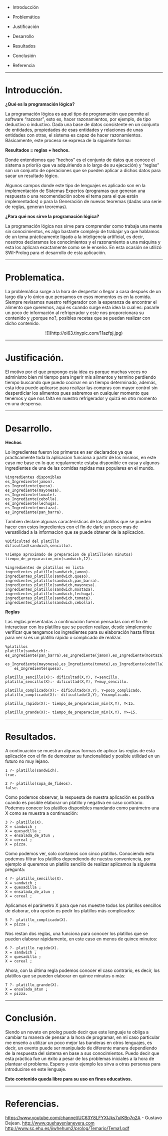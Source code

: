 

- Introducción

- Problemática

- Justificación

- Desarrollo

- Resultados

- Conclusión

- Referencia


----------

# Introducción. #

**¿Qué es la programación lógica?**

La programación lógica es aquel tipo de programación que permite al software “razonar”, esto es, hacer razonamientos, por ejemplo, de tipo deductivo o inductivo. Dada una base de datos consistente en un conjunto de entidades, propiedades de esas entidades y relaciones de unas entidades con otras, el sistema es capaz de hacer razonamientos. Básicamente, este proceso se expresa de la siguiente forma:


**Resultados = reglas + hechos.**

Donde entendemos que “hechos” es el conjunto de datos que conoce el sistema a priori(o que va adquiriendo a lo largo de su ejecución) y “reglas” son un conjunto de operaciones que se pueden aplicar a dichos datos para sacar un resultado lógico.

Algunos campos donde este tipo de lenguajes es aplicado son en la implementación de Sistemas Expertos (programas que generan una respuesta o una recomendación sobre el tema para el que están implementados) o para la Generación de nuevos teoremas (dadas una serie de reglas, generan teoremas).

**¿Para qué nos sirve la programación lógica?**

La programación lógica nos sirve para comprender como trabaja una mente sin conocimientos, es algo bastante complejo de trabajar ya que hablamos de un tema prácticamente ligado a la inteligencia artificial, es decir, nosotros declaramos los conocimientos y el razonamiento a una máquina y esta los aplicara exactamente como se le enseño. En esta ocasión se utilizó SWI-Prolog para el desarrollo de esta aplicación.


----------

# Problematica. #

La problemática surge a la hora de despertar o llegar a casa después de un largo día y lo único que pensamos en esos momentos es en la comida. Siempre revisamos nuestro refrigerador con la esperanza de encontrar el alimento que queremos, aquí es cuando surge esta idea la cual es: pasarle un poco de información al refrigerador y este nos proporcionara su contenido y ¿porque no?, posibles recetas que se puedan realizar con dicho contenido.

<p align="center">![](http://oi63.tinypic.com/11azfpj.jpg)

----------

# Justificación. #

El motivo por el que propongo esta idea es porque muchas veces no administro bien mi tiempo para ingerir mis alimentos y termino perdiendo tiempo buscando que puedo cocinar en un tiempo determinado, además, esta idea puede aplicarse para realizar las compras con mayor control sin desperdiciar los alimentos pues sabremos en cualquier momento que tenemos y que nos falta en nuestro refrigerador y quizá en otro momento en una despensa.


----------

# Desarrollo. #

**Hechos**

Lo ingredientes fueron los primeros en ser declarados ya que practicamente toda la aplicacion funciona a partir de los mismos, en este caso me base en lo que regularmente estaba disponible en casa y algunos ingredientes de una de las comidas rapidas mas populares en el mundo.

    %ingredientes disponibles
    es_Ingrediente(jamon).
    es_Ingrediente(queso).
    es_Ingrediente(mayonesa).
    es_Ingrediente(tomate).
    es_Ingrediente(cebolla).
    es_Ingrediente(lechuga).
    es_Ingrediente(mostaza).
    es_Ingrediente(pan_barra).
 

Tambien declare algunas caracteristicas de los platillos que se pueden hacer con estos ingredientes con el fin de darle un poco mas de versatilidad a la informacion que se puede obtener de la aplicacion.

    %Dificultad del platillo
    dificultad(sandwich,sencillo).
    
    %Tiempo aproximado de preparacion de platillo(en minutos)
    tiempo_de_preparacion_min(sandwich,12).

    %ingredientes de platillos en lista
    ingredientes_platillo(sandwich,jamon).
    ingredientes_platillo(sandwich,queso).
    ingredientes_platillo(sandwich,pan_barra).
    ingredientes_platillo(sandwich,mayonesa).
    ingredientes_platillo(sandwich,mostaza).
    ingredientes_platillo(sandwich,lechuga).
    ingredientes_platillo(sandwich,tomate).
    ingredientes_platillo(sandwich,cebolla).

**Reglas**

Las reglas presentadas a continuación fueron pensadas con el fin de interactuar con los platillos que se pueden realizar, desde simplemente verificar que tengamos los ingredientes para su elaboración hasta filtros para ver si es un platillo rápido o complicado de realizar.

    %platillos
    platillo(sandwich):- es_Ingrediente(pan_barra),es_Ingrediente(jamon),es_Ingrediente(mostaza),
    	es_Ingrediente(mayonesa),es_Ingrediente(tomate),es_Ingrediente(cebolla),es_Ingrediente(lechuga),
    	es_Ingrediente(queso).

    platillo_sencillo(X):- dificultad(X,Y), Y=sencillo.
    platillo_sencillo(X):- dificultad(X,Y), Y=muy_sencillo.
    
    platillo_complicado(X):- dificultado(X,Y), Y=poco_complicado.
    platillo_complicado(X):- dificultado(X,Y), Y=complicado.
    
    platillo_rapido(X):- tiempo_de_preparacion_min(X,Y), Y<15.
    
    platillo_grande(X):- tiempo_de_preparacion_min(X,Y), Y>=15.
    

----------

# Resultados. #

A continuación se muestran algunas formas de aplicar las reglas de esta aplicación con el fin de demostrar su funcionalidad y posible utilidad en un futuro no muy lejano.

    1 ?- platillo(sandwich).
    true.
    
    2 ?- platillo(sopa_de_fideos).
    false.

Como podemos observar, la respuesta de nuestra aplicación es positiva cuando es posible elaborar un platillo y negativa en caso contrario. Podemos conocer los platillos disponibles mandando como parámetro una X como se muestra a continuación:

    3 ?- platillo(X).
    X = sandwich ;
    X = quesadilla ;
    X = ensalada_de_atun ;
    X = cereal ;
    X = pizza.

Como podemos ver, solo contamos con cinco platillos. Conociendo esto podemos filtrar los platillos dependiendo de nuestra conveniencia, por ejemplo si queremos un platillo sencillo de realizar aplicamos la siguiente pregunta:
    
    4 ?- platillo_sencillo(X).
    X = sandwich ;
    X = quesadilla ;
    X = ensalada_de_atun ;
    X = cereal ;

Aplicamos el parámetro X para que nos muestre todos los platillos sencillos de elaborar, otra opción es pedir los platillos más complicados:

    5 ?- platillo_complicado(X).
    X = pizza ;

Nos restan dos reglas, una funciona para conocer los platillos que se pueden elaborar rápidamente, en este caso en menos de quince minutos:

    6 ?- platillo_rapido(X).
    X = sandwich ;
    X = quesadilla ;
    X = cereal ;

Ahora, con la última regla podemos conocer el caso contrario, es decir, los platillos que se pueden elaborar en quince minutos o más:

    7 ?- platillo_grande(X).
    X = ensalada_atun ;
    X = pizza.


----------

# Conclusión. #

Siendo un novato en prolog puedo decir que este lenguaje te obliga a cambiar tu manera de pensar a la hora de programar, en mi caso particular me enseño a utilizar un poco mejor las banderas en otros lenguajes, es decir, un evento puede ser manipulado de diferente manera dependiendo de la respuesta del sistema en base a sus conocimientos. Puedo decir que esta práctica fue un éxito a pesar de los problemas iniciales a la hora de plantear el problema. Espero y este ejemplo les sirva a otras personas para introducirse en este lenguaje. 

**Este contenido queda libre para su uso en fines educativos.** 


----------

# Referencias. #

https://www.youtube.com/channel/UC63Y8LFYXIJks7ulKBp7q2A - Gustavo Dejean.
http://www.quehayenlanevera.com
http://www.sc.ehu.es/jiwhehum2/prolog/Temario/Tema1.pdf
